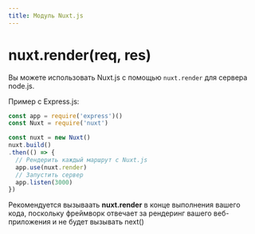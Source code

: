 ```yaml
---
title: Модуль Nuxt.js
---
```


# nuxt.render(req, res)

Вы можете использовать Nuxt.js с помощью `nuxt.render` для сервера node.js.

Пример с Express.js:
```js
const app = require('express')()
const Nuxt = require('nuxt')

const nuxt = new Nuxt()
nuxt.build()
.then(() => {
  // Рендерить каждый маршрут с Nuxt.js
  app.use(nuxt.render)
  // Запустить сервер
  app.listen(3000)
})
```

<p class="Alert">

Рекомендуется вызываать **nuxt.render** в конце выполнения вашего кода, поскольку фреймворк отвечает за рендеринг вашего веб-приложения и не будет вызывать next()

</p>
